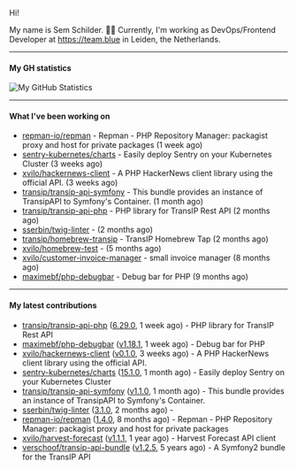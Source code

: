 Hi!

My name is Sem Schilder. 👋🏻 Currently, I'm working as DevOps/Frontend Developer at https://team.blue in Leiden, the Netherlands.

---

#### My GH statistics

![My GitHub Statistics](https://github-readme-stats.vercel.app/api?username=xvilo&show_icons=true&count_private=true&hide_title=true)

---

#### What I've been working on

- [repman-io/repman](https://github.com/repman-io/repman) - Repman - PHP Repository Manager: packagist proxy and host for private packages  (1 week ago)
- [sentry-kubernetes/charts](https://github.com/sentry-kubernetes/charts) - Easily deploy Sentry on your Kubernetes Cluster (3 weeks ago)
- [xvilo/hackernews-client](https://github.com/xvilo/hackernews-client) - A PHP HackerNews client library using the official API. (3 weeks ago)
- [transip/transip-api-symfony](https://github.com/transip/transip-api-symfony) - This bundle provides an instance of TransipAPI to Symfony&#39;s Container. (1 month ago)
- [transip/transip-api-php](https://github.com/transip/transip-api-php) - PHP library for TransIP Rest API (2 months ago)
- [sserbin/twig-linter](https://github.com/sserbin/twig-linter) -  (2 months ago)
- [transip/homebrew-transip](https://github.com/transip/homebrew-transip) - TransIP Homebrew Tap (2 months ago)
- [xvilo/homebrew-test](https://github.com/xvilo/homebrew-test) -  (5 months ago)
- [xvilo/customer-invoice-manager](https://github.com/xvilo/customer-invoice-manager) - small invoice manager (8 months ago)
- [maximebf/php-debugbar](https://github.com/maximebf/php-debugbar) - Debug bar for PHP (9 months ago)

---

#### My latest contributions

- [transip/transip-api-php](https://github.com/transip/transip-api-php) ([6.29.0](https://github.com/transip/transip-api-php/releases/tag/6.29.0), 1 week ago) - PHP library for TransIP Rest API
- [maximebf/php-debugbar](https://github.com/maximebf/php-debugbar) ([v1.18.1](https://github.com/maximebf/php-debugbar/releases/tag/v1.18.1), 1 week ago) - Debug bar for PHP
- [xvilo/hackernews-client](https://github.com/xvilo/hackernews-client) ([v0.1.0](https://github.com/xvilo/hackernews-client/releases/tag/v0.1.0), 3 weeks ago) - A PHP HackerNews client library using the official API.
- [sentry-kubernetes/charts](https://github.com/sentry-kubernetes/charts) ([15.1.0](https://github.com/sentry-kubernetes/charts/releases/tag/15.1.0), 1 month ago) - Easily deploy Sentry on your Kubernetes Cluster
- [transip/transip-api-symfony](https://github.com/transip/transip-api-symfony) ([v1.1.0](https://github.com/transip/transip-api-symfony/releases/tag/v1.1.0), 1 month ago) - This bundle provides an instance of TransipAPI to Symfony&#39;s Container.
- [sserbin/twig-linter](https://github.com/sserbin/twig-linter) ([3.1.0](https://github.com/sserbin/twig-linter/releases/tag/3.1.0), 2 months ago) - 
- [repman-io/repman](https://github.com/repman-io/repman) ([1.4.0](https://github.com/repman-io/repman/releases/tag/1.4.0), 8 months ago) - Repman - PHP Repository Manager: packagist proxy and host for private packages 
- [xvilo/harvest-forecast](https://github.com/xvilo/harvest-forecast) ([v1.1.1](https://github.com/xvilo/harvest-forecast/releases/tag/v1.1.1), 1 year ago) - Harvest Forecast API client
- [verschoof/transip-api-bundle](https://github.com/verschoof/transip-api-bundle) ([v1.2.5](https://github.com/verschoof/transip-api-bundle/releases/tag/v1.2.5), 5 years ago) - A Symfony2 bundle for the TransIP API
